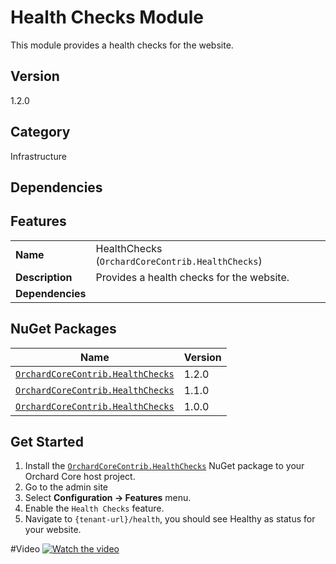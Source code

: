 # Health Checks Module

This module provides a health checks for the website.

## Version

1.2.0

## Category

Infrastructure

## Dependencies

## Features

|                  |                                                  |
|------------------|--------------------------------------------------|
| **Name**         | HealthChecks (`OrchardCoreContrib.HealthChecks`) |
| **Description**  | Provides a health checks for the website.        |
| **Dependencies** |                                                  |

## NuGet Packages

| Name                                                                                                      | Version |
|-----------------------------------------------------------------------------------------------------------|---------|
| [`OrchardCoreContrib.HealthChecks`](https://www.nuget.org/packages/OrchardCoreContrib.HealthChecks/1.2.0) | 1.2.0   |
| [`OrchardCoreContrib.HealthChecks`](https://www.nuget.org/packages/OrchardCoreContrib.HealthChecks/1.1.0) | 1.1.0   |
| [`OrchardCoreContrib.HealthChecks`](https://www.nuget.org/packages/OrchardCoreContrib.HealthChecks/1.0.0) | 1.0.0   |

## Get Started

1. Install the [`OrchardCoreContrib.HealthChecks`](https://www.nuget.org/packages/OrchardCoreContrib.HealthChecks/) NuGet package to your Orchard Core host project.
2. Go to the admin site
3. Select **Configuration -> Features** menu.
4. Enable the `Health Checks` feature.
5. Navigate to `{tenant-url}/health`, you should see Healthy as status for your website.

#Video
[![Watch the video](https://img.youtube.com/vi/M7xXGJNSdvg/maxresdefault.jpg)](https://youtu.be/M7xXGJNSdvg)

